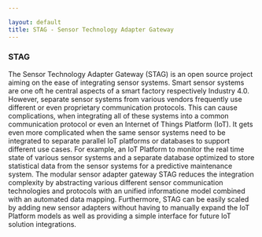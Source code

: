 ```yaml
---

layout: default
title: STAG - Sensor Technology Adapter Gateway
---
```



### STAG  
The Sensor Technology Adapter Gateway (STAG) is an open source project aiming on the ease of integrating sensor systems. Smart sensor systems are one oft he central aspects of a smart factory respectively Industry 4.0. However, separate sensor systems from various vendors frequently use different or even proprietary communication protocols. This can cause complications, when integrating all of these systems into a common communication protocol or even an Internet of Things Platform (IoT). It gets even more complicated when the same sensor systems need to be integrated to separate parallel IoT platforms or databases to support different use cases. For example, an IoT Platform to monitor the real time state of various sensor systems and a separate database optimized to store statistical data from the sensor systems for a predictive maintenance system. The modular sensor adapter gateway STAG reduces the integration complexity by abstracting various different sensor communication technologies and protocols with an unified informatione model combined with an automated data mapping. Furthermore, STAG can be easily scaled by adding new sensor adapters without having to manually expand the IoT Platform models as well as providing a simple interface for future IoT solution integrations. 